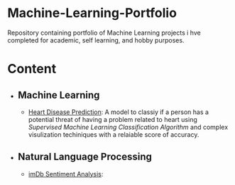 # Machine-Learning-Portfolio
Repository containing portfolio of Machine Learning projects i hve completed for academic, self learning, and hobby purposes.

# Content
- ## Machine Learning 
  - [Heart Disease Prediction](https://github.com/ishanshub/Machine-Learning-Portfolio/tree/main/HeartDiseasePrediction): A model to classiy if a person has a potential threat of having a problem related to heart using *Supervised Machine Learning Classification Algorithm* and complex visulization techiniques with a relaiable score of accuracy.
- ## Natural Language Processing
  - [imDb Sentiment Analysis](https://github.com/ishanshub/imdb-sentiment-nlp):
